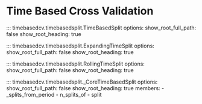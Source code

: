 # Time Based Cross Validation

::: timebasedcv.timebasedsplit.TimeBasedSplit
    options:
        show_root_full_path: false
        show_root_heading: true

::: timebasedcv.timebasedsplit.ExpandingTimeSplit
    options:
        show_root_full_path: false
        show_root_heading: true

::: timebasedcv.timebasedsplit.RollingTimeSplit
    options:
        show_root_full_path: false
        show_root_heading: true

::: timebasedcv.timebasedsplit._CoreTimeBasedSplit
    options:
        show_root_full_path: false
        show_root_heading: true
        members:
            - _splits_from_period
            - n_splits_of
            - split
